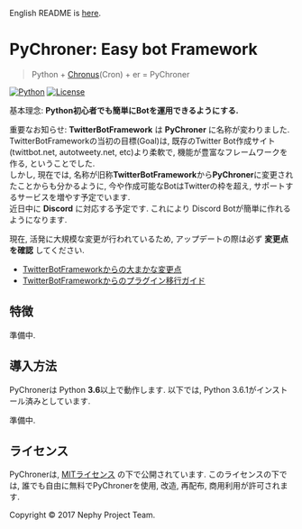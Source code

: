 English README is [here](https://github.com/NephyProject/PyChroner/blob/master/README_EN.md).

# PyChroner: Easy bot Framework
> Python + [Chronus](https://ja.wikipedia.org/wiki/%E3%82%AF%E3%83%AD%E3%83%8E%E3%82%B9_(%E6%99%82%E9%96%93%E3%81%AE%E7%A5%9E))(Cron) + er = PyChroner

[![Python](https://img.shields.io/badge/Python-3.6-blue.svg?style=flat-square)]()
[![License](https://img.shields.io/badge/License-MIT%20License-blue.svg?style=flat-square)]()

基本理念: **Python初心者でも簡単にBotを運用できるようにする.**

重要なお知らせ: **TwitterBotFramework** は **PyChroner** に名称が変わりました.  
TwitterBotFrameworkの当初の目標(Goal)は, 既存のTwitter Bot作成サイト(twittbot.net, autotweety.net, etc)より柔軟で, 機能が豊富なフレームワークを作る, ということでした.  
しかし, 現在では, 名称が旧称**TwitterBotFramework**から**PyChroner**に変更されたことからも分かるように, 今や作成可能なBotはTwitterの枠を超え, サポートするサービスを増やす予定でいます.  
近日中に **Discord** に対応する予定です. これにより Discord Botが簡単に作れるようになります.

現在, 活発に大規模な変更が行われているため, アップデートの際は必ず **変更点を確認** してください.  
- [TwitterBotFrameworkからの大まかな変更点](https://github.com/NephyProject/PyChroner/wiki/whatsnew_v3)
- [TwitterBotFrameworkからのプラグイン移行ガイド](https://github.com/NephyProject/PyChroner/wiki/plugin_migration_to_v3)

## 特徴
準備中.

## 導入方法
PyChronerは Python **3.6**以上で動作します. 以下では, Python 3.6.1がインストール済みとしています.

準備中.

## ライセンス
PyChronerは, [MITライセンス](https://github.com/NephyProject/PyChroner/wiki/LICENSE) の下で公開されています.
このライセンスの下では, 誰でも自由に無料でPyChronerを使用, 改造, 再配布, 商用利用が許可されます.

Copyright © 2017 Nephy Project Team.  
